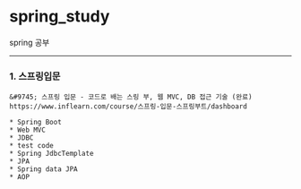 # spring_study
spring 공부

-------------

### 1. 스프링입문

	&#9745; 스프링 입문 - 코드로 배는 스링 부, 웹 MVC, DB 접근 기술 (완료)
	https://www.inflearn.com/course/스프링-입문-스프링부트/dashboard

	* Spring Boot
	* Web MVC
	* JDBC
	* test code
	* Spring JdbcTemplate
	* JPA
	* Spring data JPA
	* AOP

